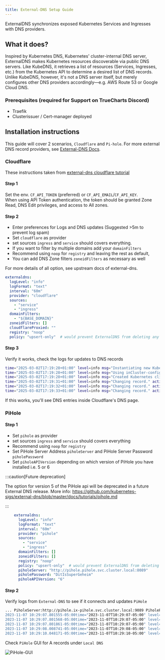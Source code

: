```yaml
---
title: External-DNS Setup Guide
---
```


ExternalDNS synchronizes exposed Kubernetes Services and Ingresses with DNS providers.

## What it does?

Inspired by Kubernetes DNS, Kubernetes' cluster-internal DNS server, ExternalDNS makes Kubernetes resources discoverable via public DNS servers. Like KubeDNS, it retrieves a list of resources (Services, Ingresses, etc.) from the Kubernetes API to determine a desired list of DNS records. Unlike KubeDNS, however, it's not a DNS server itself, but merely configures other DNS providers accordingly—e.g. AWS Route 53 or Google Cloud DNS.

### Prerequisites (required for Support on TrueCharts Discord)

- Traefik
- Clusterissuer / Cert-manager deployed

## Installation instructions

This guide will cover 2 scenarios, `Cloudflare` and `Pi-hole`. For more external DNS record providers, see [External-DNS Docs](https://github.com/kubernetes-sigs/external-dns/tree/master/docs/tutorials).

### Cloudflare

These instructions taken from [external-dns cloudflare tutorial](https://github.com/kubernetes-sigs/external-dns/blob/master/docs/tutorials/cloudflare.md)

#### Step 1

Set the env. `CF_API_TOKEN` (preferred) or `CF_API_EMAIL`/`CF_API_KEY`. <br>
When using API Token authentication, the token should be granted Zone Read, DNS Edit privileges, and access to All zones.

#### Step 2

- Enter preferences for Logs and DNS updates (Suggested >5m to prevent log spam)
- Set `cloudflare` as provider
- set sources `ingress` and `service` should covers everything.
- If you want to filter by multiple domains add your `domainFilters`
- Recommend using `noop` for `registry` and leaving the rest as default,
- You can add DNS Zone filters `zoneidFilters` as necessary as well

For more details of all option, see upstream docs of external-dns.

```yaml
externaldns:
  logLevel: "info"
  logFormat: "text"
  interval: "60m"
  provider: "cloudflare"
  sources:
    - "service"
    - "ingress"
  domainFilters:
    - "${BASE_DOMAIN}"
  zoneidFilters: []
  cloudflareProxied: ""
  registry: "noop"
  policy: "upsert-only"  # would prevent ExternalDNS from deleting any records, omit to enable full synchronization
```

#### Step 3

Verify it works, check the logs for updates to DNS records

```bash
time="2025-03-02T17:19:28+01:00" level=info msg="Instantiating new Kubernetes client"
time="2025-03-02T17:19:28+01:00" level=info msg="Using inCluster-config based on serviceaccount-token"
time="2025-03-02T17:19:28+01:00" level=info msg="Created Kubernetes client https://172.17.0.1:443"
time="2025-03-02T17:19:31+01:00" level=info msg="Changing record." action=CREATE record=chart1.domain.tld ttl=1 type=A zone=f8d01e5d4a8927a99d2e2655edcc40fc
time="2025-03-02T17:19:32+01:00" level=info msg="Changing record." action=CREATE record=chart2.domain.tld ttl=1 type=A zone=f8d01e5d4a8927a99d2e2655edcc40fc
time="2025-03-02T17:19:33+01:00" level=info msg="Changing record." action=CREATE record=chart3.domain.tld ttl=1 type=A zone=f8d01e5d4a8927a99d2e2655edcc40fc
```

If this works, you'll see DNS entries inside Cloudflare's DNS page.

### PiHole

#### Step 1

- Set `pihole` as provider
- set sources `ingress` and `service` should covers everything
- Recommend using `noop` for `registry`
- Set PiHole Server Address `piholeServer` and PiHole Server Password `piholePassword`
- Set `piholeAPIVersion` depending on which version of PiHole you have installed i.e. 5 or 6

:::caution[Future deprecation]

The option for version 5 of the PiHole api will be deprecated in a future External DNS release.
More info: https://github.com/kubernetes-sigs/external-dns/blob/master/docs/tutorials/pihole.md

:::

```yaml
    externaldns:
      logLevel: "info"
      logFormat: "text"
      interval: "60m"
      provider: "pihole"
      sources:
        - "service"
        - "ingress"
      domainFilters: []
      zoneidFilters: []
      registry: "noop"
      policy: "upsert-only"  # would prevent ExternalDNS from deleting any records, omit to enable full synchronization
      piholeServer: "http://pihole.pihole.svc.cluster.local:8089"
      piholePassword: "DitIsSuperGeheim"
      piholeAPIVersion: "6"
```

#### Step 2

Verify logs from `External-DNS` to see if it connects and updates `PiHole`

```bash
... PiholeServer:http://pihole.ix-pihole.svc.cluster.local:9089 PiholePassword:****** PiholeTLSInsecureSkipVerify:false PluralCluster: PluralProvider:}"
2023-11-07 10:29:07.801555-05:00time="2023-11-07T10:29:07-05:00" level=info msg="Instantiating new Kubernetes client"
2023-11-07 10:29:07.801568-05:00time="2023-11-07T10:29:07-05:00" level=info msg="Using inCluster-config based on serviceaccount-token"
2023-11-07 10:29:07.801861-05:00time="2023-11-07T10:29:07-05:00" level=info msg="Created Kubernetes client https://172.17.0.1:443"
2023-11-07 10:29:08.008741-05:00time="2023-11-07T10:29:08-05:00" level=info msg="add firezone.DOMAIN.com IN A -> 192.168.88.105"
2023-11-07 10:29:10.048171-05:00time="2023-11-07T10:29:10-05:00" level=info msg="add scrutiny.DOMAIN.com IN A -> 192.168.88.105"
```

Check `PiHole` GUI for A records under `Local DNS`

![PiHole-GUI](./img/PiHole-GUI.png)
